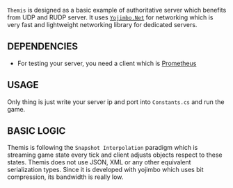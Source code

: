 `Themis` is designed as a basic example of authoritative server which benefits from UDP and RUDP server.
It uses [`Yojimbo.Net`](https://github.com/erdinckaya/yojimbo.net) for networking which is very fast and 
lightweight networking library for dedicated servers.

## DEPENDENCIES
* For testing your server, you need a client which is [Prometheus](https://github.com/erdinckaya/prometheus)

## USAGE

Only thing is just write your server ip and port into `Constants.cs` and run the game.


## BASIC LOGIC
Themis is following the `Snapshot Interpolation` paradigm which is 
streaming game state every tick and client adjusts objects respect to these states.
Themis does not use JSON, XML or any other equivalent serialization types. Since 
it is developed with yojimbo which uses bit compression, its bandwidth is really low.
 
